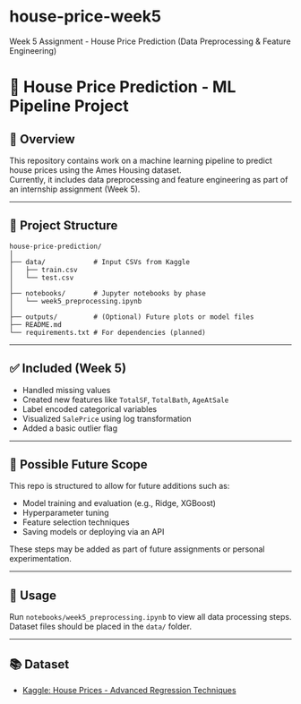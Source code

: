 # house-price-week5
Week 5 Assignment - House Price Prediction (Data Preprocessing &amp; Feature Engineering)
# 🏡 House Price Prediction - ML Pipeline Project

## 🎯 Overview
This repository contains work on a machine learning pipeline to predict house prices using the Ames Housing dataset.  
Currently, it includes data preprocessing and feature engineering as part of an internship assignment (Week 5).

---

## 📂 Project Structure

```
house-price-prediction/
│
├── data/            # Input CSVs from Kaggle
│   ├── train.csv
│   └── test.csv
│
├── notebooks/       # Jupyter notebooks by phase
│   └── week5_preprocessing.ipynb
│
├── outputs/         # (Optional) Future plots or model files
├── README.md
└── requirements.txt # For dependencies (planned)
```

---

## ✅ Included (Week 5)
- Handled missing values
- Created new features like `TotalSF`, `TotalBath`, `AgeAtSale`
- Label encoded categorical variables
- Visualized `SalePrice` using log transformation
- Added a basic outlier flag

---

## 🔭 Possible Future Scope
This repo is structured to allow for future additions such as:
- Model training and evaluation (e.g., Ridge, XGBoost)
- Hyperparameter tuning
- Feature selection techniques
- Saving models or deploying via an API

These steps may be added as part of future assignments or personal experimentation.

---

## 📌 Usage
Run `notebooks/week5_preprocessing.ipynb` to view all data processing steps.  
Dataset files should be placed in the `data/` folder.

---

## 📚 Dataset
- [Kaggle: House Prices - Advanced Regression Techniques](https://www.kaggle.com/competitions/house-prices-advanced-regression-techniques/data)
